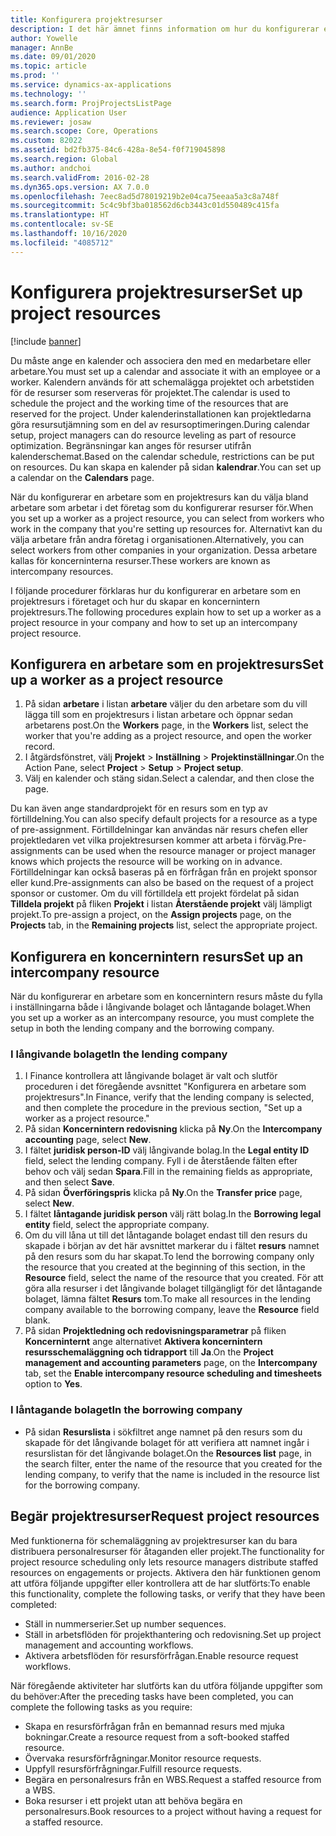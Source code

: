 ```yaml
---
title: Konfigurera projektresurser
description: I det här ämnet finns information om hur du konfigurerar eller begär projektresurser.
author: Yowelle
manager: AnnBe
ms.date: 09/01/2020
ms.topic: article
ms.prod: ''
ms.service: dynamics-ax-applications
ms.technology: ''
ms.search.form: ProjProjectsListPage
audience: Application User
ms.reviewer: josaw
ms.search.scope: Core, Operations
ms.custom: 82022
ms.assetid: bd2fb375-84c6-428a-8e54-f0f719045898
ms.search.region: Global
ms.author: andchoi
ms.search.validFrom: 2016-02-28
ms.dyn365.ops.version: AX 7.0.0
ms.openlocfilehash: 7eec8ad5d78019219b2e04ca75eeaa5a3c8a748f
ms.sourcegitcommit: 5c4c9bf3ba018562d6cb3443c01d550489c415fa
ms.translationtype: HT
ms.contentlocale: sv-SE
ms.lasthandoff: 10/16/2020
ms.locfileid: "4085712"
---
```

# <a name="set-up-project-resources"></a><span data-ttu-id="93505-103">Konfigurera projektresurser</span><span class="sxs-lookup"><span data-stu-id="93505-103">Set up project resources</span></span>

[!include [banner](../includes/banner.md)]

<span data-ttu-id="93505-104">Du måste ange en kalender och associera den med en medarbetare eller arbetare.</span><span class="sxs-lookup"><span data-stu-id="93505-104">You must set up a calendar and associate it with an employee or a worker.</span></span> <span data-ttu-id="93505-105">Kalendern används för att schemalägga projektet och arbetstiden för de resurser som reserveras för projektet.</span><span class="sxs-lookup"><span data-stu-id="93505-105">The calendar is used to schedule the project and the working time of the resources that are reserved for the project.</span></span> <span data-ttu-id="93505-106">Under kalenderinstallationen kan projektledarna göra resursutjämning som en del av resursoptimeringen.</span><span class="sxs-lookup"><span data-stu-id="93505-106">During calendar setup, project managers can do resource leveling as part of resource optimization.</span></span> <span data-ttu-id="93505-107">Begränsningar kan anges för resurser utifrån kalenderschemat.</span><span class="sxs-lookup"><span data-stu-id="93505-107">Based on the calendar schedule, restrictions can be put on resources.</span></span> <span data-ttu-id="93505-108">Du kan skapa en kalender på sidan **kalendrar**.</span><span class="sxs-lookup"><span data-stu-id="93505-108">You can set up a calendar on the **Calendars** page.</span></span>

<span data-ttu-id="93505-109">När du konfigurerar en arbetare som en projektresurs kan du välja bland arbetare som arbetar i det företag som du konfigurerar resurser för.</span><span class="sxs-lookup"><span data-stu-id="93505-109">When you set up a worker as a project resource, you can select from workers who work in the company that you're setting up resources for.</span></span> <span data-ttu-id="93505-110">Alternativt kan du välja arbetare från andra företag i organisationen.</span><span class="sxs-lookup"><span data-stu-id="93505-110">Alternatively, you can select workers from other companies in your organization.</span></span> <span data-ttu-id="93505-111">Dessa arbetare kallas för koncerninterna resurser.</span><span class="sxs-lookup"><span data-stu-id="93505-111">These workers are known as intercompany resources.</span></span>

<span data-ttu-id="93505-112">I följande procedurer förklaras hur du konfigurerar en arbetare som en projektresurs i företaget och hur du skapar en koncernintern projektresurs.</span><span class="sxs-lookup"><span data-stu-id="93505-112">The following procedures explain how to set up a worker as a project resource in your company and how to set up an intercompany project resource.</span></span>

## <a name="set-up-a-worker-as-a-project-resource"></a><span data-ttu-id="93505-113">Konfigurera en arbetare som en projektresurs</span><span class="sxs-lookup"><span data-stu-id="93505-113">Set up a worker as a project resource</span></span>

1. <span data-ttu-id="93505-114">På sidan **arbetare** i listan **arbetare** väljer du den arbetare som du vill lägga till som en projektresurs i listan arbetare och öppnar sedan arbetarens post.</span><span class="sxs-lookup"><span data-stu-id="93505-114">On the **Workers** page, in the **Workers** list, select the worker that you're adding as a project resource, and open the worker record.</span></span>
2. <span data-ttu-id="93505-115">I åtgärdsfönstret, välj **Projekt** &gt; **Inställning** &gt; **Projektinställningar**.</span><span class="sxs-lookup"><span data-stu-id="93505-115">On the Action Pane, select **Project** &gt; **Setup** &gt; **Project setup**.</span></span>
3. <span data-ttu-id="93505-116">Välj en kalender och stäng sidan.</span><span class="sxs-lookup"><span data-stu-id="93505-116">Select a calendar, and then close the page.</span></span>

<span data-ttu-id="93505-117">Du kan även ange standardprojekt för en resurs som en typ av förtilldelning.</span><span class="sxs-lookup"><span data-stu-id="93505-117">You can also specify default projects for a resource as a type of pre-assignment.</span></span> <span data-ttu-id="93505-118">Förtilldelningar kan användas när resurs chefen eller projektledaren vet vilka projektresursen kommer att arbeta i förväg.</span><span class="sxs-lookup"><span data-stu-id="93505-118">Pre-assignments can be used when the resource manager or project manager knows which projects the resource will be working on in advance.</span></span> <span data-ttu-id="93505-119">Förtilldelningar kan också baseras på en förfrågan från en projekt sponsor eller kund.</span><span class="sxs-lookup"><span data-stu-id="93505-119">Pre-assignments can also be based on the request of a project sponsor or customer.</span></span> <span data-ttu-id="93505-120">Om du vill förtilldela ett projekt fördelat på sidan **Tilldela projekt** på fliken **Projekt** i listan **Återstående projekt** välj lämpligt projekt.</span><span class="sxs-lookup"><span data-stu-id="93505-120">To pre-assign a project, on the **Assign projects** page, on the **Projects** tab, in the **Remaining projects** list, select the appropriate project.</span></span>

## <a name="set-up-an-intercompany-resource"></a><span data-ttu-id="93505-121">Konfigurera en koncernintern resurs</span><span class="sxs-lookup"><span data-stu-id="93505-121">Set up an intercompany resource</span></span>

<span data-ttu-id="93505-122">När du konfigurerar en arbetare som en koncernintern resurs måste du fylla i inställningarna både i långivande bolaget och låntagande bolaget.</span><span class="sxs-lookup"><span data-stu-id="93505-122">When you set up a worker as an intercompany resource, you must complete the setup in both the lending company and the borrowing company.</span></span>

### <a name="in-the-lending-company"></a><span data-ttu-id="93505-123">I långivande bolaget</span><span class="sxs-lookup"><span data-stu-id="93505-123">In the lending company</span></span>

1. <span data-ttu-id="93505-124">I Finance kontrollera att långivande bolaget är valt och slutför proceduren i det föregående avsnittet "Konfigurera en arbetare som projektresurs".</span><span class="sxs-lookup"><span data-stu-id="93505-124">In Finance, verify that the lending company is selected, and then complete the procedure in the previous section, "Set up a worker as a project resource."</span></span>
2. <span data-ttu-id="93505-125">På sidan **Koncernintern redovisning** klicka på **Ny**.</span><span class="sxs-lookup"><span data-stu-id="93505-125">On the **Intercompany accounting** page, select **New**.</span></span>
3. <span data-ttu-id="93505-126">I fältet **juridisk person-ID** välj långivande bolag.</span><span class="sxs-lookup"><span data-stu-id="93505-126">In the **Legal entity ID** field, select the lending company.</span></span> <span data-ttu-id="93505-127">Fyll i de återstående fälten efter behov och välj sedan **Spara**.</span><span class="sxs-lookup"><span data-stu-id="93505-127">Fill in the remaining fields as appropriate, and then select **Save**.</span></span>
4. <span data-ttu-id="93505-128">På sidan **Överföringspris** klicka på **Ny**.</span><span class="sxs-lookup"><span data-stu-id="93505-128">On the **Transfer price** page, select **New**.</span></span>
5. <span data-ttu-id="93505-129">I fältet **låntagande juridisk person** välj rätt bolag.</span><span class="sxs-lookup"><span data-stu-id="93505-129">In the **Borrowing legal entity** field, select the appropriate company.</span></span>
6. <span data-ttu-id="93505-130">Om du vill låna ut till det låntagande bolaget endast till den resurs du skapade i början av det här avsnittet markerar du i fältet **resurs** namnet på den resurs som du har skapat.</span><span class="sxs-lookup"><span data-stu-id="93505-130">To lend the borrowing company only the resource that you created at the beginning of this section, in the **Resource** field, select the name of the resource that you created.</span></span> <span data-ttu-id="93505-131">För att göra alla resurser i det långivande bolaget tillgängligt för det låntagande bolaget, lämna fältet **Resurs** tom.</span><span class="sxs-lookup"><span data-stu-id="93505-131">To make all resources in the lending company available to the borrowing company, leave the **Resource** field blank.</span></span>
7. <span data-ttu-id="93505-132">På sidan **Projektledning och redovisningsparametrar** på fliken **Koncerninternt** ange alternativet **Aktivera koncernintern resursschemaläggning och tidrapport** till **Ja**.</span><span class="sxs-lookup"><span data-stu-id="93505-132">On the **Project management and accounting parameters** page, on the **Intercompany** tab, set the **Enable intercompany resource scheduling and timesheets** option to **Yes**.</span></span>

### <a name="in-the-borrowing-company"></a><span data-ttu-id="93505-133">I låntagande bolaget</span><span class="sxs-lookup"><span data-stu-id="93505-133">In the borrowing company</span></span>

- <span data-ttu-id="93505-134">På sidan **Resurslista** i sökfiltret ange namnet på den resurs som du skapade för det långivande bolaget för att verifiera att namnet ingår i resurslistan för det långivande bolaget.</span><span class="sxs-lookup"><span data-stu-id="93505-134">On the **Resources list** page, in the search filter, enter the name of the resource that you created for the lending company, to verify that the name is included in the resource list for the borrowing company.</span></span>

## <a name="request-project-resources"></a><span data-ttu-id="93505-135">Begär projektresurser</span><span class="sxs-lookup"><span data-stu-id="93505-135">Request project resources</span></span>
<span data-ttu-id="93505-136">Med funktionerna för schemaläggning av projektresurser kan du bara distribuera personalresurser för åtaganden eller projekt.</span><span class="sxs-lookup"><span data-stu-id="93505-136">The functionality for project resource scheduling only lets resource managers distribute staffed resources on engagements or projects.</span></span> <span data-ttu-id="93505-137">Aktivera den här funktionen genom att utföra följande uppgifter eller kontrollera att de har slutförts:</span><span class="sxs-lookup"><span data-stu-id="93505-137">To enable this functionality, complete the following tasks, or verify that they have been completed:</span></span>

- <span data-ttu-id="93505-138">Ställ in nummerserier.</span><span class="sxs-lookup"><span data-stu-id="93505-138">Set up number sequences.</span></span>
- <span data-ttu-id="93505-139">Ställ in arbetsflöden för projekthantering och redovisning.</span><span class="sxs-lookup"><span data-stu-id="93505-139">Set up project management and accounting workflows.</span></span>
- <span data-ttu-id="93505-140">Aktivera arbetsflöden för resursförfrågan.</span><span class="sxs-lookup"><span data-stu-id="93505-140">Enable resource request workflows.</span></span>

<span data-ttu-id="93505-141">När föregående aktiviteter har slutförts kan du utföra följande uppgifter som du behöver:</span><span class="sxs-lookup"><span data-stu-id="93505-141">After the preceding tasks have been completed, you can complete the following tasks as you require:</span></span>

- <span data-ttu-id="93505-142">Skapa en resursförfrågan från en bemannad resurs med mjuka bokningar.</span><span class="sxs-lookup"><span data-stu-id="93505-142">Create a resource request from a soft-booked staffed resource.</span></span>
- <span data-ttu-id="93505-143">Övervaka resursförfrågningar.</span><span class="sxs-lookup"><span data-stu-id="93505-143">Monitor resource requests.</span></span>
- <span data-ttu-id="93505-144">Uppfyll resursförfrågningar.</span><span class="sxs-lookup"><span data-stu-id="93505-144">Fulfill resource requests.</span></span>
- <span data-ttu-id="93505-145">Begära en personalresurs från en WBS.</span><span class="sxs-lookup"><span data-stu-id="93505-145">Request a staffed resource from a WBS.</span></span>
- <span data-ttu-id="93505-146">Boka resurser i ett projekt utan att behöva begära en personalresurs.</span><span class="sxs-lookup"><span data-stu-id="93505-146">Book resources to a project without having a request for a staffed resource.</span></span>
